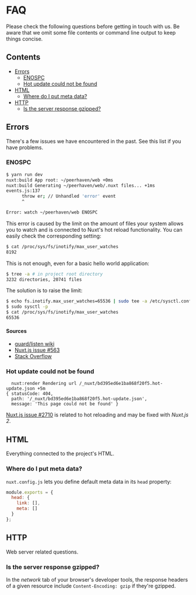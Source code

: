 # FAQ

Please check the following questions before getting in touch with us.
Be aware that we omit some file contents or command line output to keep things concise.

## Contents

- [Errors](#errors)
  - [ENOSPC](#enospc)
  - [Hot update could not be found](#hot-update-could-not-be-found)
- [HTML](#html)
  - [Where do I put meta data?](#where-do-i-put-meta-data)
- [HTTP](#http)
  - [Is the server response gzipped?](#is-the-server-response-gzipped)

## Errors

There's a few issues we have encountered in the past.
See this list if you have problems.

### ENOSPC

```bash
$ yarn run dev
nuxt:build App root: ~/peerhaven/web +0ms
nuxt:build Generating ~/peerhaven/web/.nuxt files... +1ms
events.js:137
      throw er; // Unhandled 'error' event
      ^

Error: watch ~/peerhaven/web ENOSPC
```

This error is caused by the limit on the amount of files your system allows you to watch and is connected to Nuxt's hot reload functionality.
You can easily check the corresponding setting:

```bash
$ cat /proc/sys/fs/inotify/max_user_watches
8192
```

This is not enough, even for a basic hello world application:

```bash
$ tree -a # in project root directory
3232 directories, 20741 files
```

The solution is to raise the limit:

```bash
$ echo fs.inotify.max_user_watches=65536 | sudo tee -a /etc/sysctl.conf
$ sudo sysctl -p
$ cat /proc/sys/fs/inotify/max_user_watches
65536
```

#### Sources

- [guard/listen wiki](https://github.com/guard/listen/wiki/Increasing-the-amount-of-inotify-watchers)
- [Nuxt.js issue #563](https://github.com/nuxt/nuxt.js/issues/563)
- [Stack Overflow](https://stackoverflow.com/q/22475849/2040520)

### Hot update could not be found

```
  nuxt:render Rendering url /_nuxt/bd395ed6e1ba868f20f5.hot-update.json +5m
{ statusCode: 404,
  path: '/_nuxt/bd395ed6e1ba868f20f5.hot-update.json',
  message: 'This page could not be found' }
```

[Nuxt.js issue #2710](https://github.com/nuxt/nuxt.js/issues/2710) is related to hot reloading and may be fixed with _Nuxt.js 2_.

## HTML

Everything connected to the project's HTML.

### Where do I put meta data?

`nuxt.config.js` lets you define default meta data in its `head` property:

```javascript
module.exports = {
  head: {
    link: [],
    meta: []
  }
};
```

## HTTP

Web server related questions.

### Is the server response gzipped?

In the _network_ tab of your browser's developer tools, the response headers of a given resource include `Content-Encoding: gzip` if they're gzipped.
